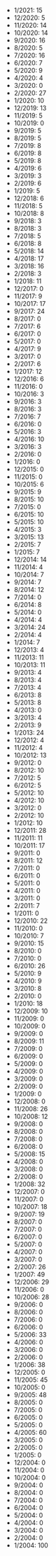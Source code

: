 *  1/2021: 15
*  12/2020: 5
*  11/2020: 14
*  10/2020: 14
*  9/2020: 16
*  8/2020: 5
*  7/2020: 16
*  6/2020: 7
*  5/2020: 9
*  4/2020: 4
*  3/2020: 0
*  2/2020: 27
*  1/2020: 10
*  12/2019: 13
*  11/2019: 5
*  10/2019: 0
*  9/2019: 5
*  8/2019: 5
*  7/2019: 8
*  6/2019: 8
*  5/2019: 8
*  4/2019: 6
*  3/2019: 3
*  2/2019: 6
*  1/2019: 5
*  12/2018: 6
*  11/2018: 5
*  10/2018: 8
*  9/2018: 3
*  8/2018: 3
*  7/2018: 5
*  6/2018: 8
*  5/2018: 14
*  4/2018: 17
*  3/2018: 16
*  2/2018: 3
*  1/2018: 11
*  12/2017: 0
*  11/2017: 9
*  10/2017: 17
*  9/2017: 24
*  8/2017: 0
*  7/2017: 6
*  6/2017: 0
*  5/2017: 0
*  4/2017: 9
*  3/2017: 0
*  2/2017: 6
*  1/2017: 12
*  12/2016: 6
*  11/2016: 0
*  10/2016: 3
*  9/2016: 3
*  8/2016: 3
*  7/2016: 7
*  6/2016: 0
*  5/2016: 3
*  4/2016: 10
*  3/2016: 3
*  2/2016: 0
*  1/2016: 0
*  12/2015: 0
*  11/2015: 0
*  10/2015: 6
*  9/2015: 9
*  8/2015: 10
*  7/2015: 0
*  6/2015: 10
*  5/2015: 10
*  4/2015: 3
*  3/2015: 13
*  2/2015: 7
*  1/2015: 7
*  12/2014: 14
*  11/2014: 4
*  10/2014: 7
*  9/2014: 7
*  8/2014: 12
*  7/2014: 0
*  6/2014: 8
*  5/2014: 0
*  4/2014: 4
*  3/2014: 24
*  2/2014: 4
*  1/2014: 7
*  12/2013: 4
*  11/2013: 11
*  10/2013: 11
*  9/2013: 4
*  8/2013: 4
*  7/2013: 4
*  6/2013: 8
*  5/2013: 8
*  4/2013: 0
*  3/2013: 4
*  2/2013: 9
*  1/2013: 24
*  12/2012: 4
*  11/2012: 4
*  10/2012: 13
*  9/2012: 0
*  8/2012: 10
*  7/2012: 5
*  6/2012: 5
*  5/2012: 10
*  4/2012: 10
*  3/2012: 0
*  2/2012: 10
*  1/2012: 10
*  12/2011: 28
*  11/2011: 11
*  10/2011: 17
*  9/2011: 0
*  8/2011: 12
*  7/2011: 0
*  6/2011: 0
*  5/2011: 0
*  4/2011: 0
*  3/2011: 0
*  2/2011: 7
*  1/2011: 0
*  12/2010: 22
*  11/2010: 0
*  10/2010: 7
*  9/2010: 15
*  8/2010: 0
*  7/2010: 0
*  6/2010: 26
*  5/2010: 9
*  4/2010: 9
*  3/2010: 8
*  2/2010: 0
*  1/2010: 18
*  12/2009: 10
*  11/2009: 0
*  10/2009: 0
*  9/2009: 0
*  8/2009: 11
*  7/2009: 0
*  6/2009: 0
*  5/2009: 0
*  4/2009: 0
*  3/2009: 0
*  2/2009: 0
*  1/2009: 0
*  12/2008: 0
*  11/2008: 26
*  10/2008: 12
*  9/2008: 0
*  8/2008: 0
*  7/2008: 0
*  6/2008: 0
*  5/2008: 15
*  4/2008: 0
*  3/2008: 0
*  2/2008: 0
*  1/2008: 32
*  12/2007: 0
*  11/2007: 0
*  10/2007: 18
*  9/2007: 19
*  8/2007: 0
*  7/2007: 0
*  6/2007: 0
*  5/2007: 0
*  4/2007: 0
*  3/2007: 0
*  2/2007: 26
*  1/2007: 49
*  12/2006: 29
*  11/2006: 0
*  10/2006: 28
*  9/2006: 0
*  8/2006: 0
*  7/2006: 0
*  6/2006: 0
*  5/2006: 33
*  4/2006: 0
*  3/2006: 0
*  2/2006: 0
*  1/2006: 38
*  12/2005: 0
*  11/2005: 45
*  10/2005: 0
*  9/2005: 48
*  8/2005: 0
*  7/2005: 0
*  6/2005: 0
*  5/2005: 0
*  4/2005: 60
*  3/2005: 0
*  2/2005: 0
*  1/2005: 0
*  12/2004: 0
*  11/2004: 0
*  10/2004: 0
*  9/2004: 0
*  8/2004: 0
*  7/2004: 0
*  6/2004: 0
*  5/2004: 0
*  4/2004: 0
*  3/2004: 0
*  2/2004: 0
*  1/2004: 100